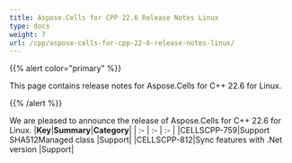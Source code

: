 ```yaml
---
title: Aspose.Cells for CPP 22.6 Release Notes Linux
type: docs
weight: 7
url: /cpp/aspose-cells-for-cpp-22-6-release-notes-linux/
---
```


{{% alert color="primary" %}}

This page contains release notes for Aspose.Cells for C++ 22.6 for Linux.

{{% /alert %}}

We are pleased to announce the release of Aspose.Cells for C++ 22.6 for Linux.
|**Key**|**Summary**|**Category**|
| :- | :- | :- |
|CELLSCPP-759|Support SHA512Managed class |Support|
|CELLSCPP-812|Sync features with .Net version |Support|

